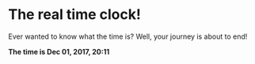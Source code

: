 # The real time clock!

Ever wanted to know what the time is? Well, your journey is about to end!

**The time is Dec 01, 2017, 20:11**